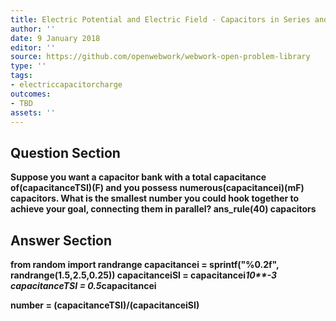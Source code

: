 ```yaml
---
title: Electric Potential and Electric Field - Capacitors in Series and Parallel
author: ''
date: 9 January 2018
editor: ''
source: https://github.com/openwebwork/webwork-open-problem-library
type: ''
tags:
- electriccapacitorcharge
outcomes:
- TBD
assets: ''
---
```


## Question Section 

<b>
Suppose you want a capacitor bank with a total capacitance of(capacitanceTSI)(F) and you possess numerous(capacitancei)(mF) capacitors. What is the smallest number you could hook together to achieve your goal, connecting them in parallel?
ans_rule(40) capacitors


## Answer Section

from random import randrange
capacitancei = sprintf("%0.2f", randrange(1.5,2.5,0.25))
capacitanceiSI = capacitancei*10**-3
capacitanceTSI = 0.5*capacitancei

number = (capacitanceTSI)/(capacitanceiSI)